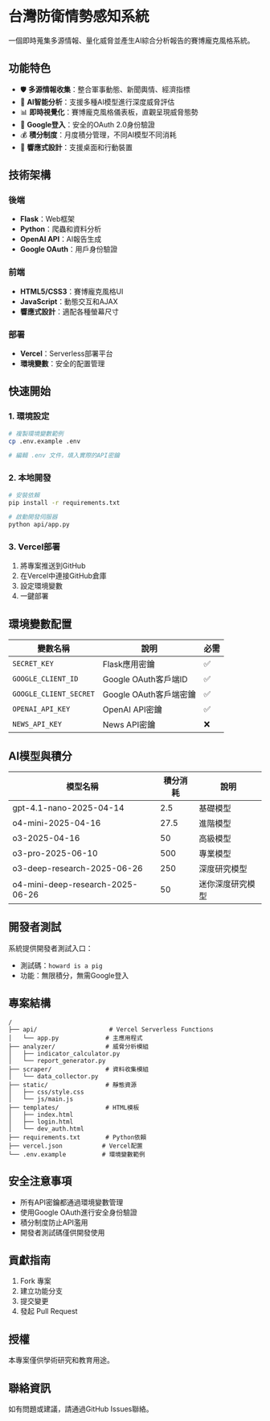 # 台灣防衛情勢感知系統

一個即時蒐集多源情報、量化威脅並產生AI綜合分析報告的賽博龐克風格系統。

## 功能特色

- 🛡️ **多源情報收集**：整合軍事動態、新聞輿情、經濟指標
- 🤖 **AI智能分析**：支援多種AI模型進行深度威脅評估
- 📊 **即時視覺化**：賽博龐克風格儀表板，直觀呈現威脅態勢
- 🔐 **Google登入**：安全的OAuth 2.0身份驗證
- 💰 **積分制度**：月度積分管理，不同AI模型不同消耗
- 📱 **響應式設計**：支援桌面和行動裝置

## 技術架構

### 後端
- **Flask**：Web框架
- **Python**：爬蟲和資料分析
- **OpenAI API**：AI報告生成
- **Google OAuth**：用戶身份驗證

### 前端
- **HTML5/CSS3**：賽博龐克風格UI
- **JavaScript**：動態交互和AJAX
- **響應式設計**：適配各種螢幕尺寸

### 部署
- **Vercel**：Serverless部署平台
- **環境變數**：安全的配置管理

## 快速開始

### 1. 環境設定

```bash
# 複製環境變數範例
cp .env.example .env

# 編輯 .env 文件，填入實際的API密鑰
```

### 2. 本地開發

```bash
# 安裝依賴
pip install -r requirements.txt

# 啟動開發伺服器
python api/app.py
```

### 3. Vercel部署

1. 將專案推送到GitHub
2. 在Vercel中連接GitHub倉庫
3. 設定環境變數
4. 一鍵部署

## 環境變數配置

| 變數名稱 | 說明 | 必需 |
|---------|------|------|
| `SECRET_KEY` | Flask應用密鑰 | ✅ |
| `GOOGLE_CLIENT_ID` | Google OAuth客戶端ID | ✅ |
| `GOOGLE_CLIENT_SECRET` | Google OAuth客戶端密鑰 | ✅ |
| `OPENAI_API_KEY` | OpenAI API密鑰 | ✅ |
| `NEWS_API_KEY` | News API密鑰 | ❌ |

## AI模型與積分

| 模型名稱 | 積分消耗 | 說明 |
|---------|---------|------|
| gpt-4.1-nano-2025-04-14 | 2.5 | 基礎模型 |
| o4-mini-2025-04-16 | 27.5 | 進階模型 |
| o3-2025-04-16 | 50 | 高級模型 |
| o3-pro-2025-06-10 | 500 | 專業模型 |
| o3-deep-research-2025-06-26 | 250 | 深度研究模型 |
| o4-mini-deep-research-2025-06-26 | 50 | 迷你深度研究模型 |

## 開發者測試

系統提供開發者測試入口：
- 測試碼：`howard is a pig`
- 功能：無限積分，無需Google登入

## 專案結構

```
/
├── api/                    # Vercel Serverless Functions
│   └── app.py             # 主應用程式
├── analyzer/              # 威脅分析模組
│   ├── indicator_calculator.py
│   └── report_generator.py
├── scraper/               # 資料收集模組
│   └── data_collector.py
├── static/                # 靜態資源
│   ├── css/style.css
│   └── js/main.js
├── templates/             # HTML模板
│   ├── index.html
│   ├── login.html
│   └── dev_auth.html
├── requirements.txt       # Python依賴
├── vercel.json           # Vercel配置
└── .env.example          # 環境變數範例
```

## 安全注意事項

- 所有API密鑰都通過環境變數管理
- 使用Google OAuth進行安全身份驗證
- 積分制度防止API濫用
- 開發者測試碼僅供開發使用

## 貢獻指南

1. Fork 專案
2. 建立功能分支
3. 提交變更
4. 發起 Pull Request

## 授權

本專案僅供學術研究和教育用途。

## 聯絡資訊

如有問題或建議，請通過GitHub Issues聯絡。